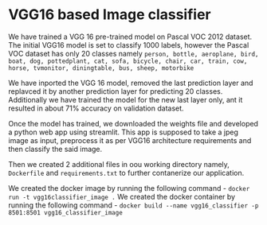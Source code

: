 # VGG16 based Image classifier

We have trained a VGG 16 pre-trained model on Pascal VOC 2012 dataset. The initial VGG16 model is set to classify 1000 labels, however the Pascal VOC dataset has only 20 classes namely
`person, bottle, aeroplane, bird, boat, dog, pottedplant, cat, sofa, bicycle, chair, car, train, cow, horse, tvmonitor, diningtable, bus, sheep, motorbike`

We have inported the VGG 16 model, removed the last prediction layer and replavced it by another prediction layer for predicting 20 classes. Additionally we have trained the model for the new last layer only, ant it resulted in about 71% accuracy on validation dataset.

Once the model has trained, we downloaded the weights file and developed a python web app using streamlit. This app is supposed to take a jpeg image as input, preprocess it as per VGG16 architecture requirements and then classify the said image.

Then we created 2 additional files in oou working directory namely, `Dockerfile` and `requirements.txt` to further contanerize our application.

We created the docker image by running the following command - `docker run -t vgg16classifier_image .`
We created the docker container by running the following command - `docker build --name vgg16_classifier -p 8501:8501 vgg16_classifier_image`
